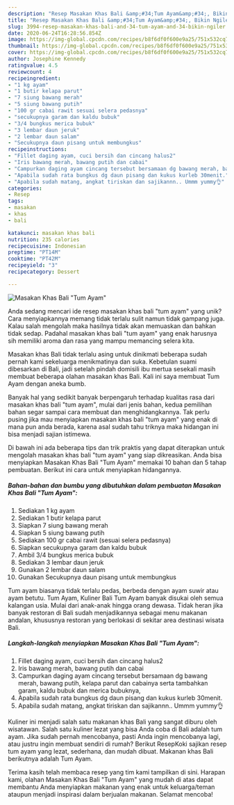 ```yaml
---
description: "Resep Masakan Khas Bali &amp;#34;Tum Ayam&amp;#34;, Bikin Ngiler"
title: "Resep Masakan Khas Bali &amp;#34;Tum Ayam&amp;#34;, Bikin Ngiler"
slug: 3994-resep-masakan-khas-bali-and-34-tum-ayam-and-34-bikin-ngiler
date: 2020-06-24T16:28:56.854Z
image: https://img-global.cpcdn.com/recipes/b8f6df0f600e9a25/751x532cq70/masakan-khas-bali-tum-ayam-foto-resep-utama.jpg
thumbnail: https://img-global.cpcdn.com/recipes/b8f6df0f600e9a25/751x532cq70/masakan-khas-bali-tum-ayam-foto-resep-utama.jpg
cover: https://img-global.cpcdn.com/recipes/b8f6df0f600e9a25/751x532cq70/masakan-khas-bali-tum-ayam-foto-resep-utama.jpg
author: Josephine Kennedy
ratingvalue: 4.5
reviewcount: 4
recipeingredient:
- "1 kg ayam"
- "1 butir kelapa parut"
- "7 siung bawang merah"
- "5 siung bawang putih"
- "100 gr cabai rawit sesuai selera pedasnya"
- "secukupnya garam dan kaldu bubuk"
- "3/4 bungkus merica bubuk"
- "3 lembar daun jeruk"
- "2 lembar daun salam"
- "Secukupnya daun pisang untuk membungkus"
recipeinstructions:
- "Fillet daging ayam, cuci bersih dan cincang halus2"
- "Iris bawang merah, bawang putih dan cabai"
- "Campurkan daging ayam cincang tersebut bersamaan dg bawang merah, bawang putih, kelapa parut dan cabainya serta tambahkan garam, kaldu bubuk dan merica bubuknya,"
- "Apabila sudah rata bungkus dg daun pisang dan kukus kurleb 30menit."
- "Apabila sudah matang, angkat tiriskan dan sajikannn.. Ummm yummy👌"
categories:
- Resep
tags:
- masakan
- khas
- bali

katakunci: masakan khas bali 
nutrition: 235 calories
recipecuisine: Indonesian
preptime: "PT14M"
cooktime: "PT42M"
recipeyield: "3"
recipecategory: Dessert

---
```



![Masakan Khas Bali &#34;Tum Ayam&#34;](https://img-global.cpcdn.com/recipes/b8f6df0f600e9a25/751x532cq70/masakan-khas-bali-tum-ayam-foto-resep-utama.jpg)

Anda sedang mencari ide resep masakan khas bali &#34;tum ayam&#34; yang unik? Cara menyiapkannya memang tidak terlalu sulit namun tidak gampang juga. Kalau salah mengolah maka hasilnya tidak akan memuaskan dan bahkan tidak sedap. Padahal masakan khas bali &#34;tum ayam&#34; yang enak harusnya sih memiliki aroma dan rasa yang mampu memancing selera kita.

Masakan khas Bali tidak terlalu asing untuk dinikmati beberapa sudah pernah kami sekeluarga menikmatinya dan suka. Kebetulan suami dibesarkan di Bali, jadi setelah pindah domisili ibu mertua sesekali masih membuat beberapa olahan masakan khas Bali. Kali ini saya membuat Tum Ayam dengan aneka bumb.

Banyak hal yang sedikit banyak berpengaruh terhadap kualitas rasa dari masakan khas bali &#34;tum ayam&#34;, mulai dari jenis bahan, kedua pemilihan bahan segar sampai cara membuat dan menghidangkannya. Tak perlu pusing jika mau menyiapkan masakan khas bali &#34;tum ayam&#34; yang enak di mana pun anda berada, karena asal sudah tahu triknya maka hidangan ini bisa menjadi sajian istimewa.


Di bawah ini ada beberapa tips dan trik praktis yang dapat diterapkan untuk mengolah masakan khas bali &#34;tum ayam&#34; yang siap dikreasikan. Anda bisa menyiapkan Masakan Khas Bali &#34;Tum Ayam&#34; memakai 10 bahan dan 5 tahap pembuatan. Berikut ini cara untuk menyiapkan hidangannya.

<!--inarticleads1-->

##### Bahan-bahan dan bumbu yang dibutuhkan dalam pembuatan Masakan Khas Bali &#34;Tum Ayam&#34;:

1. Sediakan 1 kg ayam
1. Sediakan 1 butir kelapa parut
1. Siapkan 7 siung bawang merah
1. Siapkan 5 siung bawang putih
1. Sediakan 100 gr cabai rawit (sesuai selera pedasnya)
1. Siapkan secukupnya garam dan kaldu bubuk
1. Ambil 3/4 bungkus merica bubuk
1. Sediakan 3 lembar daun jeruk
1. Gunakan 2 lembar daun salam
1. Gunakan Secukupnya daun pisang untuk membungkus


Tum ayam biasanya tidak terlalu pedas, berbeda dengan ayam suwir atau ayam betutu. Tum Ayam, Kuliner Bali Tum Ayam banyak disukai oleh semua kalangan usia. Mulai dari anak-anak hingga orang dewasa. Tidak heran jika banyak restoran di Bali sudah menjadikannya sebagai menu makanan andalan, khususnya restoran yang berlokasi di sekitar area destinasi wisata Bali. 

<!--inarticleads2-->

##### Langkah-langkah menyiapkan Masakan Khas Bali &#34;Tum Ayam&#34;:

1. Fillet daging ayam, cuci bersih dan cincang halus2
1. Iris bawang merah, bawang putih dan cabai
1. Campurkan daging ayam cincang tersebut bersamaan dg bawang merah, bawang putih, kelapa parut dan cabainya serta tambahkan garam, kaldu bubuk dan merica bubuknya,
1. Apabila sudah rata bungkus dg daun pisang dan kukus kurleb 30menit.
1. Apabila sudah matang, angkat tiriskan dan sajikannn.. Ummm yummy👌


Kuliner ini menjadi salah satu makanan khas Bali yang sangat diburu oleh wisatawan. Salah satu kuliner lezat yang bisa Anda coba di Bali adalah tum ayam. Jika sudah pernah mencobanya, pasti Anda ingin mencobanya lagi, atau justru ingin membuat sendiri di rumah? Berikut ResepKoki sajikan resep tum ayam yang lezat, sederhana, dan mudah dibuat. Makanan khas Bali berikutnya adalah Tum Ayam. 

Terima kasih telah membaca resep yang tim kami tampilkan di sini. Harapan kami, olahan Masakan Khas Bali &#34;Tum Ayam&#34; yang mudah di atas dapat membantu Anda menyiapkan makanan yang enak untuk keluarga/teman ataupun menjadi inspirasi dalam berjualan makanan. Selamat mencoba!
